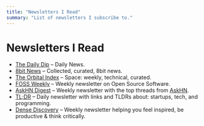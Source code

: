 ```yaml
---
title: "Newsletters I Read"
summary: "List of newsletters I subscribe to."
---
```


# Newsletters I Read

- [The Daily Dip](https://www.thedailydip.co/) – Daily News.
- [8bit News](https://8bitnews.io/) – Collected, curated, 8bit news.
- [The Orbital Index](https://orbitalindex.com/) – Space: weekly, technical, curated.
- [FOSS Weekly](https://fossweekly.beehiiv.com/) – Weekly newsletter on Open Source Software.
- [AskHN Digest](https://askhndigest.com/) – Weekly newsletter with the top threads from [AskHN](https://news.ycombinator.com/ask).
- [TL;DR](https://tldr.tech/) – Daily newsletter with links and TLDRs about: startups, tech, and programming.
- [Dense Discovery](https://www.densediscovery.com/) – Weekly newsletter helping you feel inspired, be productive & think critically.